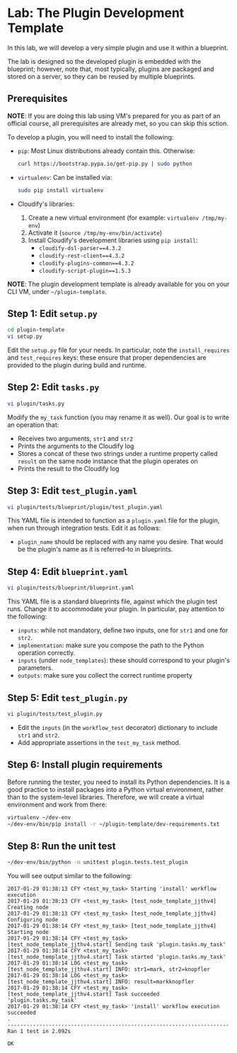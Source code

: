 # Lab: The Plugin Development Template

In this lab, we will develop a very simple plugin and use it within a blueprint.

The lab is designed so the developed plugin is embedded with the blueprint; however, note that, most typically, plugins are packaged and stored on a server, so they can be reused
by multiple blueprints.

## Prerequisites

**NOTE**: If you are doing this lab using VM's prepared for you as part of an official course, all prerequisites are
already met, so you can skip this sction.

To develop a plugin, you will need to install the following:

*   `pip`: Most Linux distributions already contain this. Otherwise:

    ```bash
    curl https://bootstrap.pypa.io/get-pip.py | sudo python
    ```

*   `virtualenv`: Can be installed via:

    ```bash
    sudo pip install virtualenv
    ```

*   Cloudify's libraries:
    1.  Create a new virtual environment (for example: `virtualenv /tmp/my-env`)
    2.  Activate it (`source /tmp/my-env/bin/activate`)
    3.  Install Cloudify's development libraries using `pip install`:
        * `cloudify-dsl-parser==4.3.2`
        * `cloudify-rest-client==4.3.2`
        * `cloudify-plugins-common==4.3.2`
        * `cloudify-script-plugin==1.5.3`

**NOTE**: The plugin development template is already available for you on your CLI VM, under `~/plugin-template`.

## Step 1: Edit `setup.py`

```bash
cd plugin-template
vi setup.py
```

Edit the `setup.py` file for your needs. In particular, note the `install_requires` and `test_requires` keys: these ensure that proper dependencies are provided to the plugin during build and runtime.

## Step 2: Edit `tasks.py`

```bash
vi plugin/tasks.py
```

Modify the `my_task` function (you may rename it as well). Our goal is to write an operation that:

* Receives two arguments, `str1` and `str2`
* Prints the arguments to the Cloudify log
* Stores a concat of these two strings under a runtime property called `result` on the same node instance that the plugin operates on
* Prints the result to the Cloudify log

## Step 3: Edit `test_plugin.yaml`

```bash
vi plugin/tests/blueprint/plugin/test_plugin.yaml
```

This YAML file is intended to function as a `plugin.yaml` file for the plugin, when run through integration tests. Edit it as follows:

* `plugin_name` should be replaced with any name you desire. That would be the plugin's name as it is referred-to in blueprints.

## Step 4: Edit `blueprint.yaml`

```bash
vi plugin/tests/blueprint/blueprint.yaml
```

This YAML file is a standard blueprints file, against which the plugin test runs. Change it to accommodate your plugin. In particular, pay attention to the following:

* `inputs`: while not mandatory, define two inputs, one for `str1` and one for `str2`.
* `implementation`: make sure you compose the path to the Python operation correctly.
* `inputs` (under `node_templates`): these should correspond to your plugin's parameters.
* `outputs`: make sure you collect the correct runtime property

## Step 5: Edit `test_plugin.py`

```bash
vi plugin/tests/test_plugin.py
```

* Edit the `inputs` (in the `workflow_test` decorator) dictionary to include `str1` and `str2`.
* Add appropriate assertions in the `test_my_task` method.

## Step 6: Install plugin requirements

Before running the tester, you need to install its Python dependencies.
It is a good practice to install packages into a Python virtual environment, rather than to the system-level
libraries. Therefore, we will create a virtual environment and work from there:

```bash
virtualenv ~/dev-env
~/dev-env/bin/pip install -r ~/plugin-template/dev-requirements.txt
```

## Step 8: Run the unit test

```bash
~/dev-env/bin/python -m unittest plugin.tests.test_plugin
```

You will see output similar to the following:

```
2017-01-29 01:38:13 CFY <test_my_task> Starting 'install' workflow execution
2017-01-29 01:38:13 CFY <test_my_task> [test_node_template_jjthv4] Creating node
2017-01-29 01:38:13 CFY <test_my_task> [test_node_template_jjthv4] Configuring node
2017-01-29 01:38:14 CFY <test_my_task> [test_node_template_jjthv4] Starting node
2017-01-29 01:38:14 CFY <test_my_task> [test_node_template_jjthv4.start] Sending task 'plugin.tasks.my_task'
2017-01-29 01:38:14 CFY <test_my_task> [test_node_template_jjthv4.start] Task started 'plugin.tasks.my_task'
2017-01-29 01:38:14 LOG <test_my_task> [test_node_template_jjthv4.start] INFO: str1=mark, str2=knopfler
2017-01-29 01:38:14 LOG <test_my_task> [test_node_template_jjthv4.start] INFO: result=markknopfler
2017-01-29 01:38:14 CFY <test_my_task> [test_node_template_jjthv4.start] Task succeeded 'plugin.tasks.my_task'
2017-01-29 01:38:14 CFY <test_my_task> 'install' workflow execution succeeded
.
----------------------------------------------------------------------
Ran 1 test in 2.092s

OK
```
